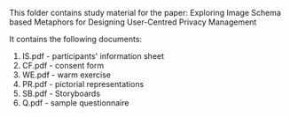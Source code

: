 This folder contains study material for the paper: Exploring Image Schema based Metaphors for Designing User-Centred Privacy Management

It contains the following documents:
1. IS.pdf - participants' information sheet
2. CF.pdf - consent form
3. WE.pdf - warm exercise
4. PR.pdf - pictorial representations
5. SB.pdf - Storyboards
6. Q.pdf - sample questionnaire
